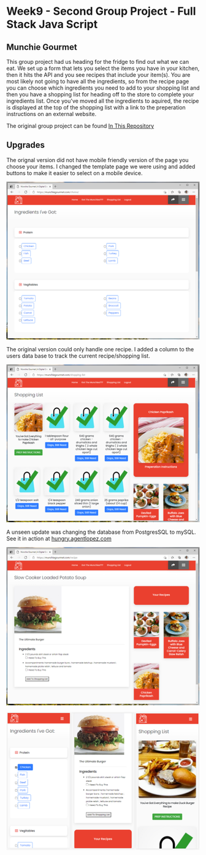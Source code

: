 # Week9 - Second Group Project - Full Stack Java Script

## Munchie Gourmet
This group project had us heading for the fridge to find out what we can eat. We set up a form that lets you select the items you have in your kitchen, then it hits the API and you see recipes that include your item(s). You are most likely not going to have all the ingredients, so from the recipe page you can choose which ingredients you need to add to your shopping list and then you have a shopping list for heading off to the store to complete your ingredients list. Once you've moved all the ingredients to aquired, the recipe is displayed at the top of the shopping list with a link to the preperation instructions on an external website.

The original group project can be found [In This Repository](https://github.com/Murphy-ZJ/food-in-fridge)

## Upgrades
The orignal version did not have mobile friendly version of the page you choose your items. I changed the template page we were using and added buttons to make it easier to select on a mobile device.

![](assets/img/ingredesktop.png)

The original version could only handle one recipe. I added a column to the users data base to track the current recipe/shopping list.

![](assets/img/shoppinglistdesktop.png)

A unseen update was changing the database from PostgresSQL to mySQL. See it in action at [hungry.agentlopez.com](http://hungry.agentlopez.com/)

![](assets/img/recipedesktop.png)

![](assets/img/mobile.png)
